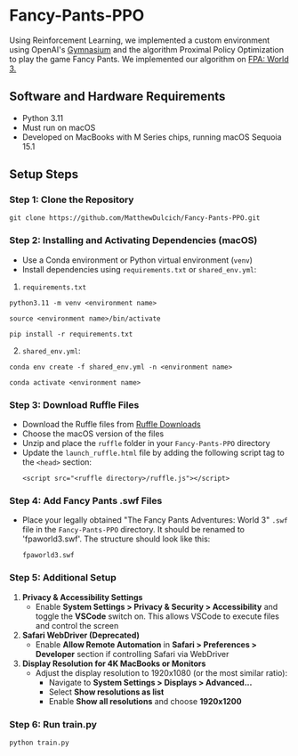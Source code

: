# Fancy-Pants-PPO
Using Reinforcement Learning, we implemented a custom environment using OpenAI's [Gymnasium](https://gymnasium.farama.org/) and the algorithm Proximal Policy Optimization to play the game Fancy Pants.
We implemented our algorithm on [FPA: World 3.](https://www.bornegames.com/games/fpa-world-3/)

## Software and Hardware Requirements
- Python 3.11
- Must run on macOS
- Developed on MacBooks with M Series chips, running macOS Sequoia 15.1

## Setup Steps
### Step 1: Clone the Repository
  ```
  git clone https://github.com/MatthewDulcich/Fancy-Pants-PPO.git
  ```

### Step 2: Installing and Activating Dependencies (macOS)
- Use a Conda environment or Python virtual environment (`venv`)
- Install dependencies using `requirements.txt` or `shared_env.yml`:
1. `requirements.txt`
  ```
  python3.11 -m venv <environment name>
  ```
  ```
  source <environment name>/bin/activate
  ```
  ```
  pip install -r requirements.txt
  ```
2. `shared_env.yml`:
  ```
  conda env create -f shared_env.yml -n <environment name>
  ```
  ```
  conda activate <environment name>
  ```

### Step 3: Download Ruffle Files
- Download the Ruffle files from [Ruffle Downloads](https://ruffle.rs/downloads#website-package)
- Choose the macOS version of the files
- Unzip and place the `ruffle` folder in your `Fancy-Pants-PPO` directory
- Update the `launch_ruffle.html` file by adding the following script tag to the `<head>` section:
  ```
  <script src="<ruffle directory>/ruffle.js"></script>
  ```

### Step 4: Add Fancy Pants .swf Files
- Place your legally obtained "The Fancy Pants Adventures: World 3" `.swf` file in the `Fancy-Pants-PPO` directory. It should be renamed to 'fpaworld3.swf'. The structure should look like this:
  ```
  fpaworld3.swf
  ```

### Step 5: Additional Setup
1. **Privacy & Accessibility Settings**
   - Enable **System Settings > Privacy & Security > Accessibility** and toggle the **VSCode** switch on. This allows VSCode to execute files and control the screen
2. **Safari WebDriver (Deprecated)**
   - Enable **Allow Remote Automation** in **Safari > Preferences > Developer** section if controlling Safari via WebDriver
3. **Display Resolution for 4K MacBooks or Monitors**
   - Adjust the display resolution to 1920x1080 (or the most similar ratio):
     - Navigate to **System Settings > Displays > Advanced...**
     - Select **Show resolutions as list**
     - Enable **Show all resolutions** and choose **1920x1200**

### Step 6: Run train.py
```
python train.py
```
